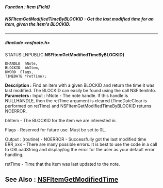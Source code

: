##### Function : Item (Field)
##### NSFItemGetModifiedTimeByBLOCKID - Get the last modified time for an item, given the item's BLOCKID.
---
##### #include <nsfnote.h>
STATUS LNPUBLIC **NSFItemGetModifiedTimeByBLOCKID(**

	DHANDLE  hNote,
	BLOCKID  bhItem,
	DWORD  Flags,
	TIMEDATE *retTime);
**Description :**
Find an item with a given BLOCKID and return the time it was last modified. The 
BLOCKID can easily be found using the call NSFItemInfo.
**Parameters :**
Input :
hNote  -  The note handle.  If this handle is NULLHANDLE, then the retTime argument is cleared (TimeDateClear is performed on retTime) and NSFItemGetModifiedTimeByBLOCKID returns NOERROR.

bhItem  -  The BLOCKID for the item we are interested in.

Flags  -  Reserved for future use.  Must be set to 0L.

Output :
(routine)  -  NOERROR - Successfully got the last modified time
ERR_xxx - There are many possible errors. It is best to use the code in a call to OSLoadString and display/log the error for the user as your default error handling.


retTime  -  Time that the item was last updated to the note.

**See Also :**
[NSFItemGetModifiedTime](D:/md_files/NSFItemGetModifiedTime.md)
---
